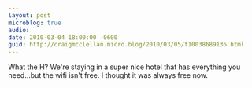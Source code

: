 ```yaml
---
layout: post
microblog: true
audio: 
date: 2010-03-04 18:00:00 -0600
guid: http://craigmcclellan.micro.blog/2010/03/05/t10038689136.html
---
```

What the H? We're staying in a super nice hotel that has everything you need...but the wifi isn't free. I thought it was always free now.
